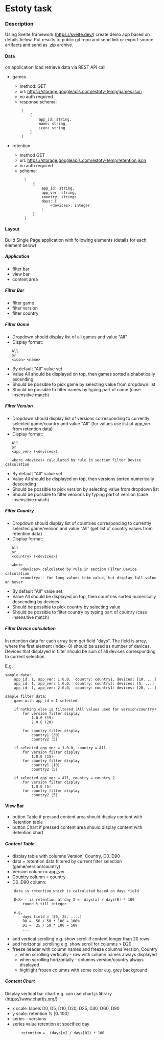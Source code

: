 # Estoty task

### Description

Using Svelte framework (https://svelte.dev/) create demo app based on details below.
Put results to public git repo and send link or export source artifacts and send as .zip archive.


#### Data
on application load retrieve data via REST API call

- games
    - method: GET
    - url: https://storage.googleapis.com/estoty-temp/games.json
    - no auth required
    - response schema: 
    ```
        [
            {
                app_id: string, 
                name: string, 
                icon: string
            }
        ]
    ```


- retention
    - method GET
    - url: https://storage.googleapis.com/estoty-temp/retention.json
    - no auth required
    - schema: 
      ```
        [
            {
                app_id: string,
                app_ver: string,
                country: string:
                days: [
                    <devices>: integer
                ]
            }
        ]
      ```

#### Layout
Build Single Page application with following elements (details for each element below)

##### Application
- filter bar
- view bar
- content area

##### Filter Bar
- filter game
- filter version
- filter country

##### Filter Game
- Dropdown should display list of all games and value "All"
- Display format:
 ```
    All
    or
    <icon> <name>
```
- By default "All" value set.
- Value All should be displayed on top, then games sorted alphabetically ascending
- Should be possible to pick game by selecting value from dropdown list
- Should be possible to filter names by typing part of name (case insensitive match)

##### Filter Version
- Dropdown should display list of versions corresponding to currently selected game/country and value "All"
  (for values use list of app_ver from retention data)
- Display format:
 ```
    All
    or
    <app_ver> (<devices>)

    where <devices> calculated by rule in section Filter Device calculation
```
- By default "All" value set.
- Value All should be displayed on top, then versions sorted numerically descending
- Should be possible to pick version by selecting value from dropdown list
- Should be possible to filter versions by typing part of version (case insensitive match)

##### Filter Country
- Dropdown should display list of countries corresponding to currently selected game/version and value "All"
  (get list of country values from retention data)
- Display format:
 ```
    All
    or
    <country> (<devices>)

    where 
        <devices> calculated by rule in section Filter Device calculation
        <country> - for long values trim value, but display full value on hover
```
- By default "All" value set.
- Value All should be displayed on top, then countries sorted numerically descending by devices
- Should be possible to pick country by selecting value
- Should be possible to filter country by typing part of country (case insensitive match)


##### Filter Device calculation
In retention data for each array item get field "days".
The field is array, where the first element (index=0) should be used as number of devices.
Devices that displayed in filter should be sum of all devices corresponding to current selection.

E.g.
```
sample data:
    app_id: 1, app_ver: 1.0.0,  country: country1, devices: [10, ...]
    app_id: 1, app_ver: 1.0.0,  country: country2: devices: [5, ...]
    app_id: 1, app_ver: 2.0.0,  country: country1: devices: [20, ...]

sample filter data:
    game with app_id = 1 selected

    if nothing else is filtered (All values used for version/country)
        for version filter display
            1.0.0 (15)
            2.0.0 (20)

        for country filter display
            country1 (30)
            country2 (5)
    
    if selected app_ver = 1.0.0, country = All
        for version filter display
            1.0.0 (15)
        for country filter display
            country1 (10)
            country2 (5)

    if selected app_ver = All, country = country_2
        for version filter display
            1.0.0 (5)
        for country filter display
            country2 (5)
```


#### View Bar
- button Table
    if pressed content area should display content with Retention table
- button Chart
    if pressed content area should display content with Retention chart


##### Content Table
- display table with columns Version, Country, D0..D90
- data = retention data filtered by current filter selection (game/version/country)
- Version column = app_ver
- Country column = country
- D0..D90 column:
```
    data is retention which is calculated based on days field

    D<X> - is retention at day X =  days[x] / days[0] * 100
        round % till integer

    e.g.
        days field = [50, 25, ....]
        D0 =  50 / 50 * 100 = 100%
        D1 =  25 / 50 * 100 = 50%
        ...
```
- add vertical scrolling e.g. show scroll if content longer than 20 rows
- add horizontal scrolling e.g. show scroll for columns > D20
- freeze header with column names and freeze columns Version, Country
    - when scrolling vertically - row with column names always displayed
    - when scrolling horizontally - columns version/country always displayed
    - highlight frozen columns with some color e.g. grey background

##### Content Chart
Display vertical bar chart  e.g. can use chart.js library (https://www.chartjs.org/)
- x scale: labels D0, D5, D10, D20, D25, D30, D60, D90
- y scale: retention % [0..100]
- series - versions
- series value retention at specified day
    ```
        retention =  (days[x] / days[0]) * 100
    ```
